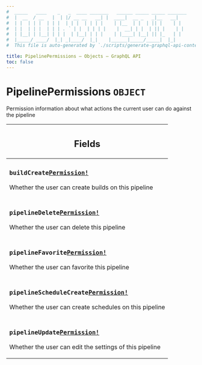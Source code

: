 ```yaml
---
#  _____   ____    _   _  ____ _______   ______ _____ _____ _______
#  |  __  / __   |  | |/ __ __   __| |  ____|  __ _   _|__   __|
#  | |  | | |  | | |  | | |  | | | |    | |__  | |  | || |    | |
#  | |  | | |  | | | . ` | |  | | | |    |  __| | |  | || |    | |
#  | |__| | |__| | | |  | |__| | | |    | |____| |__| || |_   | |
#  |_____/ ____/  |_| _|____/  |_|    |______|_____/_____|  |_|
#  This file is auto-generated by `./scripts/generate-graphql-api-content.sh`.

title: PipelinePermissions – Objects – GraphQL API
toc: false
---
```

<!-- vale off -->
<h1 class="has-pills" data-algolia-exclude>
  PipelinePermissions
  <span class="pill pill--object pill--normal-case pill--large"><code>OBJECT</code></span>
</h1>
<!-- vale on -->


Permission information about what actions the current user can do against the pipeline

<table class="responsive-table responsive-table--single-column-rows">
  <thead>
    <th>
      <h2 data-algolia-exclude>Fields</h2>
    </th>
  </thead>
  <tbody>
    <tr><td><h3 class="is-small has-pills"><code>buildCreate</code><a href="/docs/apis/graphql/schemas/object/permission" class="pill pill--object pill--normal-case pill--medium" title="Go to OBJECT Permission"><code>Permission!</code></a></h3><p>Whether the user can create builds on this pipeline</p></td></tr><tr><td><h3 class="is-small has-pills"><code>pipelineDelete</code><a href="/docs/apis/graphql/schemas/object/permission" class="pill pill--object pill--normal-case pill--medium" title="Go to OBJECT Permission"><code>Permission!</code></a></h3><p>Whether the user can delete this pipeline</p></td></tr><tr><td><h3 class="is-small has-pills"><code>pipelineFavorite</code><a href="/docs/apis/graphql/schemas/object/permission" class="pill pill--object pill--normal-case pill--medium" title="Go to OBJECT Permission"><code>Permission!</code></a></h3><p>Whether the user can favorite this pipeline</p></td></tr><tr><td><h3 class="is-small has-pills"><code>pipelineScheduleCreate</code><a href="/docs/apis/graphql/schemas/object/permission" class="pill pill--object pill--normal-case pill--medium" title="Go to OBJECT Permission"><code>Permission!</code></a></h3><p>Whether the user can create schedules on this pipeline</p></td></tr><tr><td><h3 class="is-small has-pills"><code>pipelineUpdate</code><a href="/docs/apis/graphql/schemas/object/permission" class="pill pill--object pill--normal-case pill--medium" title="Go to OBJECT Permission"><code>Permission!</code></a></h3><p>Whether the user can edit the settings of this pipeline</p></td></tr>
  </tbody>
</table>
